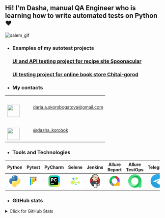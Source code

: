 <h2> Hi! I'm Dasha, manual QA Engineer who is learning how to write automated tests on Python <span> ❤ </span> </h2>

![salem_gif](design/image/salem-saberhagen-salem-the-cat.gif)


* ### Examples of my autotest projects
    ### <a target="_blank" href="https://github.com/DariaSkorobogatova/qa_guru_spoonacular_test_project">UI and API testing project for recipe site Spoonacular</a>
    ### <a target="_blank" href="https://github.com/DariaSkorobogatova/qa_guru_python_9_15">UI testing project for online book store Chitai-gorod</a>


* ### My contacts
<table width="100%" border="0">
  <tr> 
    <td width="70" height="70" valign="bottom"><img src="icons/mail.png" height="40" width="40"></td>
    <td width="200" height="70" valign="middle"><a href="mailto:daria.a.skorobogatova@gmail.com">daria.a.skorobogatova@gmail.com</a></td>
  </tr>
  <tr>
    <td width="70" height="70" valign="bottom"><img src="icons/telegram.svg" height="40" width="40"></td>
    <td width="200" height="70" valign="middle"><a href="https://t.me/dasha_korobok">@dasha_korobok</a></td>
  </tr>
</table>


* ### Tools and Technologies
|                                      Python                                       |                                      Pytest                                       |                                       PyCharm                                       |                                   Selene                                    |                                       Jenkins                                       |                              Allure Report                               |                                      Allure TestOps                                      |                                   Telegram                                   |
|:---------------------------------------------------------------------------------:|:---------------------------------------------------------------------------------:|:-----------------------------------------------------------------------------------:|:---------------------------------------------------------------------------:|:-----------------------------------------------------------------------------------:|:------------------------------------------------------------------------:|:----------------------------------------------------------------------------------------:|:----------------------------------------------------------------------------:|
| <img src="/design/icons/python-original.svg" alt="Python" width="45" height="45"> | <img src="/design/icons/pytest-original.svg" alt="Pytest" width="45" height="45"> | <img src="/design/icons/intellij_pycharm.png" alt="Pycharm" width="45" height="45"> |  <img src="/design/icons/selene.png" alt="Selene" width="45" height="45">   | <img src="/design/icons/jenkins-original.svg" alt="Jenkins" width="45" height="45"> | <img src="/design/icons/allure.png" alt="Allure" width="45" height="45"> | <img src="/design/icons/allure_testops.png" alt="Allure TestOps" width="45" height="45"> | <img src="/design/icons/telegram.svg" alt="Telegram" width="45" height="45"> |


* ### GitHub stats
<details>
<summary>Click for GitHub Stats</summary>

![](http://github-profile-summary-cards.vercel.app/api/cards/profile-details?username=DariaSkorobogatova&theme=github)
<br>

![](http://github-profile-summary-cards.vercel.app/api/cards/repos-per-language?username=DariaSkorobogatova&theme=github) ![](http://github-profile-summary-cards.vercel.app/api/cards/stats?username=DariaSkorobogatova&theme=github)
</details>